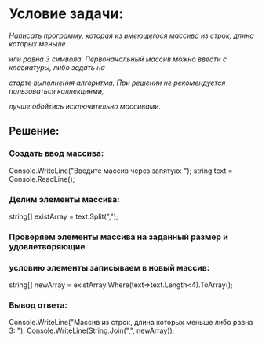 # **Условие задачи:**

*Написать программу, которая из имеющегося массива из строк, длина которых меньше* 

*или равна 3 символа. Первоначальный массив можно ввести с клавиатуры, либо задать на* 

*старте выполнения алгоритма. При решении не рекомендуется пользоваться коллекциями,*

*лучше обойтись исключительно массивами.*

## **Решение:**

### **Создать ввод массива:**

Console.WriteLine("Введите массив через запятую: ");
string text = Console.ReadLine();

### **Делим элементы массива:**

string[] existArray = text.Split(",");

### **Проверяем элементы массива на заданный размер и удовлетворяющие**
### **условию элементы записываем в новый массив:**

string[] newArray = existArray.Where(text=>text.Length<4).ToArray();

### **Вывод ответа:**

Console.WriteLine("Массив из строк, длина которых меньше либо равна 3:  ");
Console.WriteLine(String.Join(",", newArray));